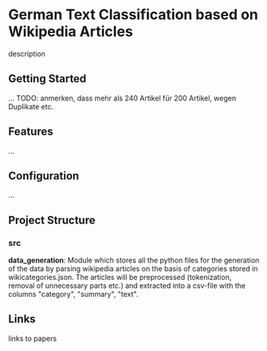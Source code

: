 ﻿# German Text Classification based on Wikipedia Articles

description


## Getting Started

…
TODO: anmerken, dass mehr als 240 Artikel für 200 Artikel, wegen Duplikate etc.

## Features

...


## Configuration

...

## Project Structure

### src

<b>data_generation</b>: Module which stores all the python files for the generation of the data by parsing wikipedia articles on the basis of categories stored in wikicategories.json. The articles will be preprocessed (tokenization, removal of unnecessary parts etc.) and extracted into a csv-file with the columns "category", "summary", "text".



## Links

links to papers
